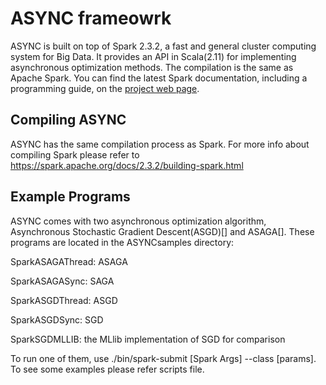 # ASYNC frameowrk

ASYNC is built on top of Spark 2.3.2, a fast and general cluster computing system for Big Data. It provides an API in Scala(2.11) for implementing asynchronous optimization methods. The compilation is the same as Apache Spark. You can find the latest Spark documentation, including a programming guide, on the [project web page](http://spark.apache.org/documentation.html).


## Compiling ASYNC

ASYNC has the same compilation process as Spark. For more info about compiling Spark please refer to https://spark.apache.org/docs/2.3.2/building-spark.html


## Example Programs
ASYNC comes with two asynchronous optimization algorithm, Asynchronous Stochastic Gradient Descent(ASGD)[] and ASAGA[]. These programs are located in the ASYNCsamples directory:

SparkASAGAThread: ASAGA

SparkASAGASync: SAGA

SparkASGDThread: ASGD

SparkASGDSync: SGD

SparkSGDMLLIB: the MLlib implementation of SGD for comparison

To run one of them, use ./bin/spark-submit [Spark Args] --class <class> [params]. To see some examples please refer scripts file.
